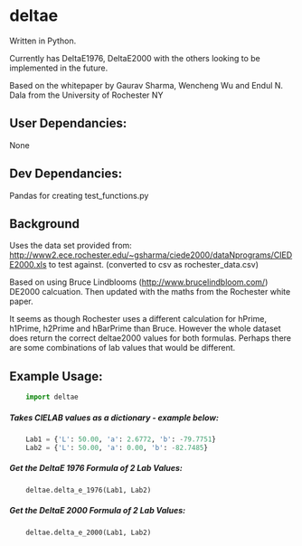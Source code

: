 # deltae

Written in Python.

Currently has DeltaE1976, DeltaE2000 with the others looking to be implemented in the future.

Based on the whitepaper by Gaurav Sharma, Wencheng Wu and Endul N. Dala from the University of Rochester NY

## User Dependancies:
None

## Dev Dependancies:
Pandas for creating test_functions.py 

## Background

Uses the data set provided from: http://www2.ece.rochester.edu/~gsharma/ciede2000/dataNprograms/CIEDE2000.xls to test against. (converted to csv as rochester_data.csv)

Based on using Bruce Lindblooms (http://www.brucelindbloom.com/) DE2000 calcuation. Then updated with the maths from the Rochester white paper.

It seems as though Rochester uses a different calculation for hPrime, h1Prime, h2Prime and hBarPrime than Bruce. However the whole dataset does return the correct deltae2000 values for both formulas. Perhaps there are some combinations of lab values that would be different.

## Example Usage:
```python
    import deltae
```
##### Takes CIELAB values as a dictionary - example below:
```python
    Lab1 = {'L': 50.00, 'a': 2.6772, 'b': -79.7751}
    Lab2 = {'L': 50.00, 'a': 0.00, 'b': -82.7485}
```

##### Get the DeltaE 1976 Formula of 2 Lab Values:
```python
    deltae.delta_e_1976(Lab1, Lab2)
```
##### Get the DeltaE 2000 Formula of 2 Lab Values:
```python
    deltae.delta_e_2000(Lab1, Lab2)
```